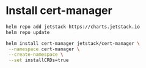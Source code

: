# Install cert-manager

```bash
helm repo add jetstack https://charts.jetstack.io
helm repo update

helm install cert-manager jetstack/cert-manager \
 --namespace cert-manager \
 --create-namespace \
 --set installCRDs=true

```
